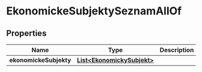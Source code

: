 

# EkonomickeSubjektySeznamAllOf


## Properties

| Name | Type | Description | Notes |
|------------ | ------------- | ------------- | -------------|
|**ekonomickeSubjekty** | [**List&lt;EkonomickySubjekt&gt;**](EkonomickySubjekt.md) |  |  [optional] |



